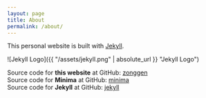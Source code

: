 ```yaml
---
layout: page
title: About
permalink: /about/
---
```


This personal website is built with [Jekyll](https://jekyllrb.com/).

![Jekyll Logo]({{ "/assets/jekyll.png" | absolute_url }} "Jekyll Logo")

Source code for **this website** at GitHub:
[zonggen](https://github.com/zonggen/zonggen.github.io)  
Source code for **Minima** at GitHub:
[minima](https://github.com/jekyll/minima)  
Source code for **Jekyll** at GitHub:
[jekyll](https://github.com/jekyll/jekyll)  
